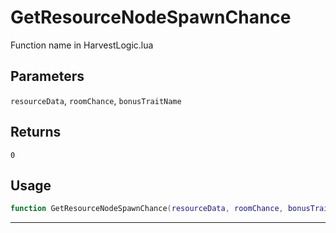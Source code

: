 # GetResourceNodeSpawnChance
Function name in HarvestLogic.lua
## Parameters
`resourceData`, `roomChance`, `bonusTraitName`
## Returns
`0`
## Usage
```lua
function GetResourceNodeSpawnChance(resourceData, roomChance, bonusTraitName)
```
---
